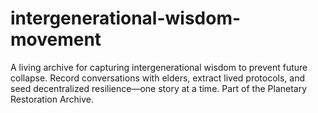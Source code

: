 # intergenerational-wisdom-movement
A living archive for capturing intergenerational wisdom to prevent future collapse. Record conversations with elders, extract lived protocols, and seed decentralized resilience—one story at a time. Part of the Planetary Restoration Archive.
